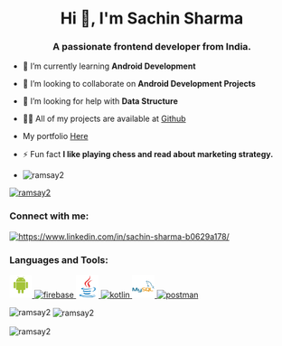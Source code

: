 <h1 align="center">Hi 👋, I'm Sachin Sharma</h1>
<h3 align="center">A passionate frontend developer from India.</h3>




- 🌱 I’m currently learning **Android Development**

- 👯 I’m looking to collaborate on **Android Development Projects**

- 🤝 I’m looking for help with **Data Structure**
- 👨‍💻 All of my projects are available at [Github](https://github.com/Ramsay2)
-    My portfolio [Here](https://portfoliosachinsharma.dorik.io/)

- ⚡ Fun fact **I like playing chess and read about marketing strategy.**
- <p align="left"> <img src="https://komarev.com/ghpvc/?username=ramsay2&label=Profile%20views&color=0e75b6&style=flat" alt="ramsay2" /> </p>

<p align="left"> <a href="https://github.com/ryo-ma/github-profile-trophy"><img src="https://github-profile-trophy.vercel.app/?username=ramsay2" alt="ramsay2" /></a> </p>

<h3 align="left">Connect with me:</h3>
<p align="left">
<a href="https://linkedin.com/in/https://www.linkedin.com/in/sachin-sharma-b0629a178/" target="blank"><img align="center" src="https://raw.githubusercontent.com/rahuldkjain/github-profile-readme-generator/master/src/images/icons/Social/linked-in-alt.svg" alt="https://www.linkedin.com/in/sachin-sharma-b0629a178/" height="30" width="40" /></a>
</p>

<h3 align="left">Languages and Tools:</h3>
<p align="left"> <a href="https://developer.android.com" target="_blank"> <img src="https://raw.githubusercontent.com/devicons/devicon/master/icons/android/android-original-wordmark.svg" alt="android" width="40" height="40"/> </a> <a href="https://firebase.google.com/" target="_blank"> <img src="https://www.vectorlogo.zone/logos/firebase/firebase-icon.svg" alt="firebase" width="40" height="40"/> </a> <a href="https://www.java.com" target="_blank"> <img src="https://raw.githubusercontent.com/devicons/devicon/master/icons/java/java-original.svg" alt="java" width="40" height="40"/> </a> <a href="https://kotlinlang.org" target="_blank"> <img src="https://www.vectorlogo.zone/logos/kotlinlang/kotlinlang-icon.svg" alt="kotlin" width="40" height="40"/> </a> <a href="https://www.mysql.com/" target="_blank"> <img src="https://raw.githubusercontent.com/devicons/devicon/master/icons/mysql/mysql-original-wordmark.svg" alt="mysql" width="40" height="40"/> </a> <a href="https://postman.com" target="_blank"> <img src="https://www.vectorlogo.zone/logos/getpostman/getpostman-icon.svg" alt="postman" width="40" height="40"/> </a> </p>

<p><img align="left" src="https://github-readme-stats.vercel.app/api/top-langs?username=ramsay2&show_icons=true&locale=en&layout=compact" alt="ramsay2" /></p>

<p>&nbsp;<img align="center" src="https://github-readme-stats.vercel.app/api?username=ramsay2&show_icons=true&locale=en" alt="ramsay2" /></p>

<p><img align="center" src="https://github-readme-streak-stats.herokuapp.com/?user=ramsay2&" alt="ramsay2" /></p>
